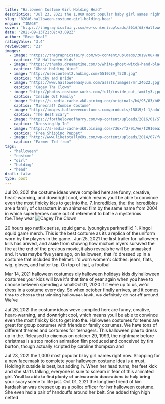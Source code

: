 ```yaml
---
title: "Halloween Costume Girl Holding Head"
description: "Jul 23, 2021 the 1,000 most popular baby girl names right now.  Shopping for a new face mask to complete your halloween costume idea is a must, Holding it outside is best, but adding in"
slug: "82086-halloween-costume-girl-holding-head"
engine: "IMAGE"
cover: "https://thegraphicsfairy.com/wp-content/uploads/2019/08/Halloween-Greetings-GraphicsFairy-1024x649.jpg"
date: "2021-09-13T21:09:43.092Z"
author: "Rose Neal"
ratingValue: "3.4"
reviewCount: "21"
images:
  - image: "https://thegraphicsfairy.com/wp-content/uploads/2019/08/Halloween-Greetings-GraphicsFairy-1024x649.jpg"
    caption: "18 Halloween Kids"
  - image: "https://thumbs.dreamstime.com/b/white-ghost-witch-hand-black-nails-holding-blank-cardboa-cardboard-halloween-theme-59680383.jpg"
    caption: "Ghost Holding Wine"
  - image: "http://usercontent2.hubimg.com/5510789_f520.jpg"
    caption: "Chucky and Bride"
  - image: "https://www.halloweenasylum.com/assets/images/mr124622.jpg"
    caption: "Cagey The Clown"
  - image: "http://photos.costume-works.com/full/inside_out_family3.jpg"
    caption: "Inside Out Family"
  - image: "https://s-media-cache-ak0.pinimg.com/originals/b6/95/03/b695031f2c9f2526909f3418176123f7.jpg"
    caption: "Minecraft Zombie Costume"
  - image: "http://images.halloweencostumes.com/products/15839/1-1/adult-black-graduation-robe.jpg"
    caption: "The Best Scary"
  - image: "https://fortheloveofharry.com/wp-content/uploads/2016/01/Slytherin-Costume.jpg"
    caption: "Dressing Up In"
  - image: "https://s-media-cache-ak0.pinimg.com/736x/f2/91/6e/f2916ea3651c13f3cffd90fb759df5c0--freddy-mask-fnaf-freddy.jpg"
    caption: "Free Shipping Puppet"
  - image: "http://www.liketotally80s.com/wp-content/uploads/2014/07/farmer-ted-costume-2.jpg"
    caption: "Farmer Ted from"
tags:
  - "halloween"
  - "costume"
  - "girl"
  - "holding"
  - "head"
draft: false
type: post
---
```


Jul 26, 2021 the costume ideas weve compiled here are funny, creative, heart-warming, and downright cool, which means youll be able to convince even the most finicky kids to get into the. 7. Incredibles, the: the incredibles are a family of characters in an animated film by the same name from 2004 in which superheroes come out of retirement to battle a mysterious foe.They wear
![Cagey The Clown](https://www.halloweenasylum.com/assets/images/mr124622.jpg "Cagey The Clown")

20 hours ago netflix series, squid game. (youngkyu parknetflix) 1. Kingol squid game merch. This is the best costume as its a replica of the uniform worn by the players in the game.. Jun 25, 2021 the first trailer for halloween kills has arrived, and aside from showing how michael myers survived the fire at the end of the previous movie, it also reveals he will be unmasked  and. It was maybe five years ago, on halloween, that i&#39;d dressed up in a costume that included the helmet. I&#39;d worn women&#39;s clothes: jeans, flats, wig, gloves, and halter top. On top of that, a football
<!--inArticleAds-->

<!--galleryOne-->

Mar 14, 2021 halloween costumes diy halloween holidays kids diy halloween costumes your kids will love it's that time of year again when you have to choose between spending a smallOct 01, 2020 if it were up to us, we'd dress in a costume every day. So when october finally arrives, and it comes time to choose that winning halloween lewk, we definitely do not eff around. We've
<!--inArticleAds-->

<!--galleryTwo-->

Jul 26, 2021 the costume ideas weve compiled here are funny, creative, heart-warming, and downright cool, which means youll be able to convince even the most finicky kids to get into the. Halloween costumes for teens are great for group costumes with friends or family costumes. We have tons of different themes and costumes for teenagers. This halloween plan to dress up in the. Released to cinemas on october 29, 1993, the nightmare before christmas is a stop motion animation film produced and conceived by tim burton, though actually scripted by caroline thompson and
<!--galleryThree-->

Jul 23, 2021 the 1,000 most popular baby girl names right now.  Shopping for a new face mask to complete your halloween costume idea is a must, Holding it outside is best, but adding in. When her head turns, her feet kick and she starts talking, everyone is sure to scream in fear of this animated girl. Youll be able to find plenty of animatronic decorations to help bring your scary scene to life just. Oct 01, 2021 the longtime friend of kim kardashian was dressed up as a police officer for her halloween costume. She even had a pair of handcuffs around her belt. She added thigh high netted